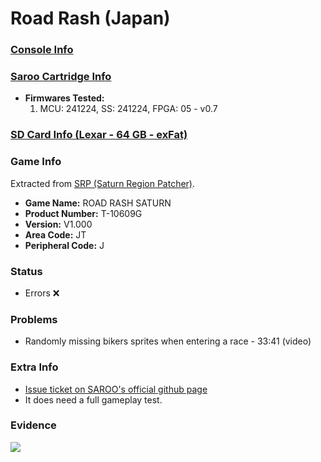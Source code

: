 # Road Rash (Japan)

### [Console Info](../../../../../Info/Consoles/VA13/README.md)

### [Saroo Cartridge Info](../../../../../Info/Cartridges/GuangzhouSanStarOnlineShop/1.6/README.md)

- <b>Firmwares Tested:</b>
  1. MCU: 241224, SS: 241224, FPGA: 05 - v0.7

### [SD Card Info (Lexar - 64 GB - exFat)](../../../../../Info/SdCards/Lexar/64GB/exfat/README.md)

### Game Info

Extracted from [SRP (Saturn Region Patcher)](https://segaxtreme.net/resources/saturn-region-patcher.81/download).

- <b>Game Name:</b> ROAD RASH SATURN
- <b>Product Number:</b> T-10609G
- <b>Version:</b> V1.000
- <b>Area Code:</b> JT
- <b>Peripheral Code:</b> J

### Status

- Errors :x:

### Problems

- Randomly missing bikers sprites when entering a race - 33:41 (video)

### Extra Info

- [Issue ticket on SAROO's official github page](https://github.com/tpunix/SAROO/issues/293)
- It does need a full gameplay test.

### Evidence

[![](https://img.youtube.com/vi/lVS-PFSK2WA/0.jpg)](https://www.youtube.com/watch?v=lVS-PFSK2WA)
